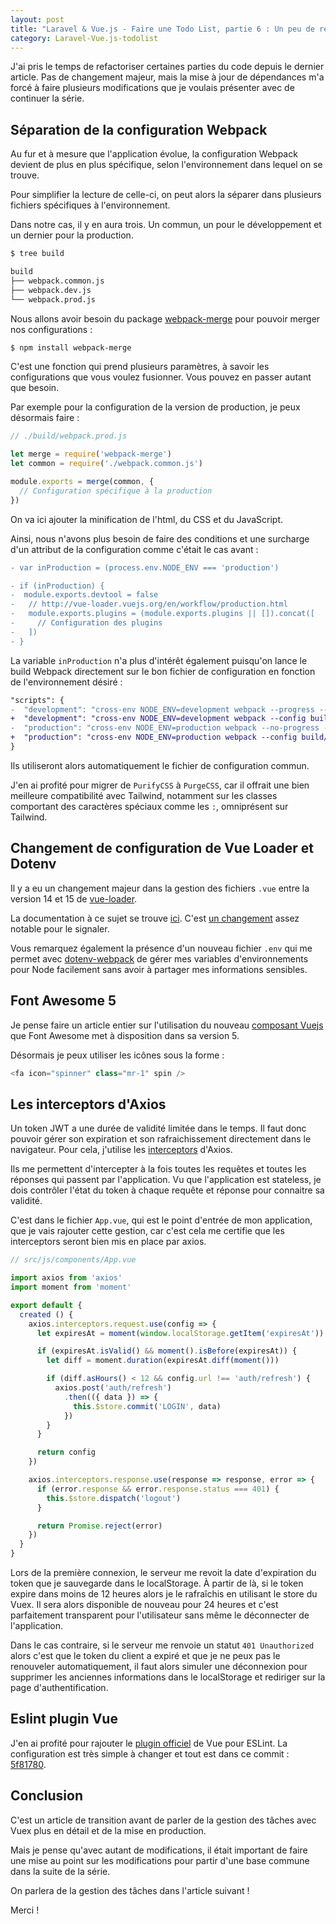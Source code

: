 ```yaml
---
layout: post
title: "Laravel & Vue.js - Faire une Todo List, partie 6 : Un peu de refactoring"
category: Laravel-Vue.js-todolist
---
```


J'ai pris le temps de refactoriser certaines parties du code depuis le dernier article. Pas de changement majeur, mais la mise à jour de dépendances m'a forcé à faire plusieurs modifications que je voulais présenter avec de continuer la série.


## Séparation de la configuration Webpack

Au fur et à mesure que l'application évolue, la configuration Webpack devient de plus en plus spécifique, selon l'environnement dans lequel on se trouve.

Pour simplifier la lecture de celle-ci, on peut alors la séparer dans plusieurs fichiers spécifiques à l'environnement.

Dans notre cas, il y en aura trois. Un commun, un pour le développement et un dernier pour la production.

```bash
$ tree build

build
├── webpack.common.js
├── webpack.dev.js
└── webpack.prod.js
```

Nous allons avoir besoin du package [webpack-merge](https://github.com/survivejs/webpack-merge) pour pouvoir merger nos configurations :

```bash
$ npm install webpack-merge
```

C'est une fonction qui prend plusieurs paramètres, à savoir les configurations que vous voulez fusionner. Vous pouvez en passer autant que besoin.

Par exemple pour la configuration de la version de production, je peux désormais faire :

```js
// ./build/webpack.prod.js

let merge = require('webpack-merge')
let common = require('./webpack.common.js')

module.exports = merge(common, {
  // Configuration spécifique à la production
})
```

On va ici ajouter la minification de l'html, du CSS et du JavaScript.

Ainsi, nous n'avons plus besoin de faire des conditions et une surcharge d'un attribut de la configuration comme c'était le cas avant :

```diff
- var inProduction = (process.env.NODE_ENV === 'production')

- if (inProduction) {
-  module.exports.devtool = false
-   // http://vue-loader.vuejs.org/en/workflow/production.html
-   module.exports.plugins = (module.exports.plugins || []).concat([
-     // Configuration des plugins
-   ])
- }
```

La variable `inProduction` n'a plus d'intérêt également puisqu'on lance le build Webpack directement sur le bon fichier de configuration en fonction de l'environnement désiré :

```diff
"scripts": {
-  "development": "cross-env NODE_ENV=development webpack --progress --hide-modules",
+  "development": "cross-env NODE_ENV=development webpack --config build/webpack.dev.js --mode development --progress --hide-modules",
-  "production": "cross-env NODE_ENV=production webpack --no-progress --hide-modules",
+  "production": "cross-env NODE_ENV=production webpack --config build/webpack.prod.js --mode production --no-progress --hide-modules",
}
```

Ils utiliseront alors automatiquement le fichier de configuration commun.

J'en ai profité pour migrer de `PurifyCSS` à `PurgeCSS`, car il offrait une bien meilleure compatibilité avec Tailwind, notamment sur les classes comportant des caractères spéciaux comme les `:`, omniprésent sur Tailwind.

## Changement de configuration de Vue Loader et Dotenv

Il y a eu un changement majeur dans la gestion des fichiers `.vue` entre la version 14 et 15 de [vue-loader](https://github.com/vuejs/vue-loader).

La documentation à ce sujet se trouve [ici](https://vue-loader.vuejs.org/migrating.html). C'est [un changement](https://github.com/guillaumebriday/todolist-frontend-vuejs/commit/0e58b6185f9e02cd4b929afdf896388847c7f23e) assez notable pour le signaler.

Vous remarquez également la présence d'un nouveau fichier `.env` qui me permet avec [dotenv-webpack](https://github.com/mrsteele/dotenv-webpack) de gérer mes variables d'environnements pour Node facilement sans avoir à partager mes informations sensibles.

## Font Awesome 5

Je pense faire un article entier sur l'utilisation du nouveau [composant Vuejs](https://fontawesome.com/how-to-use/on-the-web/using-with/vuejs) que Font Awesome met à disposition dans sa version 5.

Désormais je peux utiliser les icônes sous la forme :

```js
<fa icon="spinner" class="mr-1" spin />
```

## Les interceptors d'Axios

Un token JWT a une durée de validité limitée dans le temps. Il faut donc pouvoir gérer son expiration et son rafraichissement directement dans le navigateur. Pour cela, j'utilise les [interceptors](https://github.com/axios/axios#interceptors) d'Axios.

Ils me permettent d'intercepter à la fois toutes les requêtes et toutes les réponses qui passent par l'application. Vu que l'application est stateless, je dois contrôler l'état du token à chaque requête et réponse pour connaitre sa validité.

C'est dans le fichier `App.vue`, qui est le point d'entrée de mon application, que je vais rajouter cette gestion, car c'est cela me certifie que les interceptors seront bien mis en place par axios.

```js
// src/js/components/App.vue

import axios from 'axios'
import moment from 'moment'

export default {
  created () {
    axios.interceptors.request.use(config => {
      let expiresAt = moment(window.localStorage.getItem('expiresAt'))

      if (expiresAt.isValid() && moment().isBefore(expiresAt)) {
        let diff = moment.duration(expiresAt.diff(moment()))

        if (diff.asHours() < 12 && config.url !== 'auth/refresh') {
          axios.post('auth/refresh')
            .then(({ data }) => {
              this.$store.commit('LOGIN', data)
            })
        }
      }

      return config
    })

    axios.interceptors.response.use(response => response, error => {
      if (error.response && error.response.status === 401) {
        this.$store.dispatch('logout')
      }

      return Promise.reject(error)
    })
  }
}
```

Lors de la première connexion, le serveur me revoit la date d'expiration du token que je sauvegarde dans le localStorage. À partir de là, si le token expire dans moins de 12 heures alors je le rafraîchis en utilisant le store du Vuex. Il sera alors disponible de nouveau pour 24 heures et c'est parfaitement transparent pour l'utilisateur sans même le déconnecter de l'application.

Dans le cas contraire, si le serveur me renvoie un statut `401 Unauthorized` alors c'est que le token du client a expiré et que je ne peux pas le renouveler automatiquement, il faut alors simuler une déconnexion pour supprimer les anciennes informations dans le localStorage et rediriger sur la page d'authentification.

## Eslint plugin Vue

J'en ai profité pour rajouter le [plugin officiel](https://github.com/vuejs/eslint-plugin-vue) de Vue pour ESLint. La configuration est très simple à changer et tout est dans ce commit : [5f81780](https://github.com/guillaumebriday/todolist-frontend-vuejs/commit/5f817803500ac2dab6ba719513e7671a8ceabeb7).

## Conclusion

C'est un article de transition avant de parler de la gestion des tâches avec Vuex plus en détail et de la mise en production.

Mais je pense qu'avec autant de modifications, il était important de faire une mise au point sur les modifications pour partir d'une base commune dans la suite de la série.

On parlera de la gestion des tâches dans l'article suivant !

Merci !
